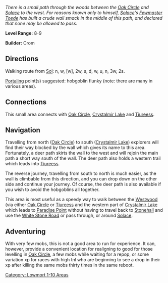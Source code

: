 *There is a small path through the woods between the [Oak
Circle](:Category:_Oak_Circle.md "wikilink") and
[Solace](:Category:_Town_Of_Solace.md "wikilink") to the west. For
reasons known only to himself,
[Solace](:Category:_Town_Of_Solace.md "wikilink")'s [Fewmaster
Toede](Fewmaster_Toede.md "wikilink") has built a crude wall smack in
the middle of this path, and declared that none may be allowed to pass.*

**Level Range:** 8-9

**Builder:** Crom

## Directions

Walking route from [Sol](Sol.md "wikilink"): n, w, \[w\], 2w, s, d, w,
u, n, 3w, 2s.

[Portaling](Portal.md "wikilink") point(s) suggested: hobgoblin flunky
(note: there are many in various areas).

## Connections

This small area connects with [ Oak
Circle](:Category:Oak_Circle.md "wikilink"), [ Crystalmir
Lake](:Category:Crystalmir_Lake.md "wikilink") and [
Tiureess](:Category:Tiureess.md "wikilink").

## Navigation

Travelling from north ([Oak
Circle](:Category:_Oak_Circle.md "wikilink")) to south ([Crystalmir
Lake](:Category:_Crystalmir_Lake.md "wikilink")) explorers will find
their way blocked by the wall which gives its name to this area.
Fortunately, a deer path skirts the wall to the west and will rejoin the
main path a short way south of the wall. The deer path also holds a
western trail which leads into
[Tiureess](:Category:_Tiureess.md "wikilink").

The reverse journey, travelling from south to north is much easier, as
the wall is climbable from this direction, and you can drop down on the
other side and continue your journey. Of course, the deer path is also
available if you wish to avoid the hobgoblins all together.

This area is most useful as a speedy way to walk between the
[Westwood](:Category:_Westwood.md "wikilink") (via either [Oak
Circle](:Category:_Oak_Circle.md "wikilink") or
[Tiureess](:Category:_Tiureess.md "wikilink") and the western part of
[Crystalmir Lake](:Category:_Crystalmir_Lake.md "wikilink") which leads
to [Paradise Point](:Category:_Paradise_Point.md "wikilink") without
having to travel back to [Stonehall](:Category:_Stonehall.md "wikilink")
and use the [White Stone
Road](:Category:_Highways/Great_Wall.md "wikilink") or pass through, or
around [Solace](:Category:_Town_Of_Solace.md "wikilink").

## Adventuring

With very few mobs, this is not a good area to run for experience. It
can, however, provide a convenient location for realigning to good for
those levelling in [ Oak Circle](:Category:_Oak_Circle.md "wikilink"), a
few mobs while waiting for a repop, or some variation xp for races with
high tnl who are beginning to see a drop in their xp after killing the
same mobs thirty times in the same reboot.

[Category: Lowmort 1-10 Areas](Category:_Lowmort_1-10_Areas "wikilink")

